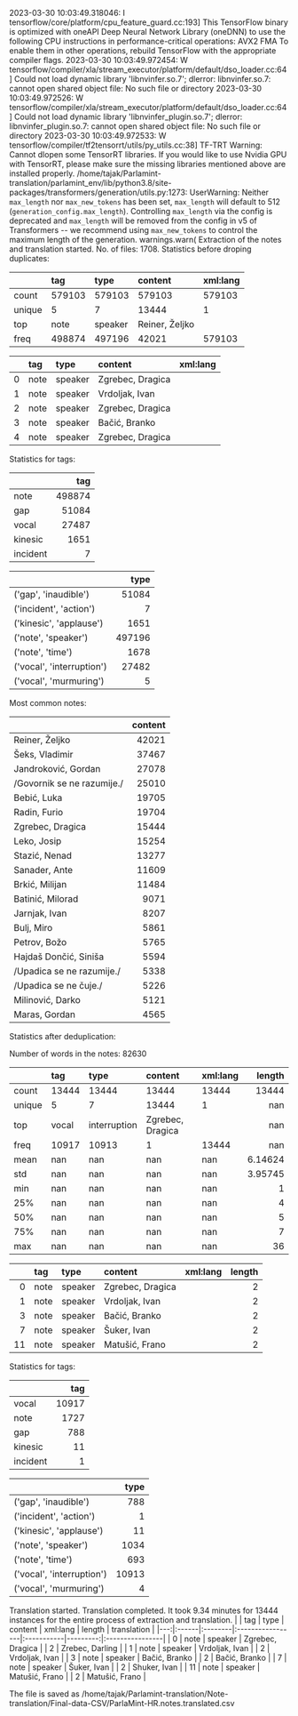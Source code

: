 2023-03-30 10:03:49.318046: I tensorflow/core/platform/cpu_feature_guard.cc:193] This TensorFlow binary is optimized with oneAPI Deep Neural Network Library (oneDNN) to use the following CPU instructions in performance-critical operations:  AVX2 FMA
To enable them in other operations, rebuild TensorFlow with the appropriate compiler flags.
2023-03-30 10:03:49.972454: W tensorflow/compiler/xla/stream_executor/platform/default/dso_loader.cc:64] Could not load dynamic library 'libnvinfer.so.7'; dlerror: libnvinfer.so.7: cannot open shared object file: No such file or directory
2023-03-30 10:03:49.972526: W tensorflow/compiler/xla/stream_executor/platform/default/dso_loader.cc:64] Could not load dynamic library 'libnvinfer_plugin.so.7'; dlerror: libnvinfer_plugin.so.7: cannot open shared object file: No such file or directory
2023-03-30 10:03:49.972533: W tensorflow/compiler/tf2tensorrt/utils/py_utils.cc:38] TF-TRT Warning: Cannot dlopen some TensorRT libraries. If you would like to use Nvidia GPU with TensorRT, please make sure the missing libraries mentioned above are installed properly.
/home/tajak/Parlamint-translation/parlamint_env/lib/python3.8/site-packages/transformers/generation/utils.py:1273: UserWarning: Neither `max_length` nor `max_new_tokens` has been set, `max_length` will default to 512 (`generation_config.max_length`). Controlling `max_length` via the config is deprecated and `max_length` will be removed from the config in v5 of Transformers -- we recommend using `max_new_tokens` to control the maximum length of the generation.
  warnings.warn(
Extraction of the notes and translation started.
No. of files: 1708.
Statistics before droping duplicates:



|        | tag    | type    | content        | xml:lang   |
|:-------|:-------|:--------|:---------------|:-----------|
| count  | 579103 | 579103  | 579103         | 579103     |
| unique | 5      | 7       | 13444          | 1          |
| top    | note   | speaker | Reiner, Željko |            |
| freq   | 498874 | 497196  | 42021          | 579103     |


|    | tag   | type    | content          | xml:lang   |
|---:|:------|:--------|:-----------------|:-----------|
|  0 | note  | speaker | Zgrebec, Dragica |            |
|  1 | note  | speaker | Vrdoljak, Ivan   |            |
|  2 | note  | speaker | Zgrebec, Dragica |            |
|  3 | note  | speaker | Bačić, Branko    |            |
|  4 | note  | speaker | Zgrebec, Dragica |            |


Statistics for tags:

|          |    tag |
|:---------|-------:|
| note     | 498874 |
| gap      |  51084 |
| vocal    |  27487 |
| kinesic  |   1651 |
| incident |      7 |


|                           |   type |
|:--------------------------|-------:|
| ('gap', 'inaudible')      |  51084 |
| ('incident', 'action')    |      7 |
| ('kinesic', 'applause')   |   1651 |
| ('note', 'speaker')       | 497196 |
| ('note', 'time')          |   1678 |
| ('vocal', 'interruption') |  27482 |
| ('vocal', 'murmuring')    |      5 |
Most common notes:

|                            |   content |
|:---------------------------|----------:|
| Reiner, Željko             |     42021 |
| Šeks, Vladimir             |     37467 |
| Jandroković, Gordan        |     27078 |
| /Govornik se ne razumije./ |     25010 |
| Bebić, Luka                |     19705 |
| Radin, Furio               |     19704 |
| Zgrebec, Dragica           |     15444 |
| Leko, Josip                |     15254 |
| Stazić, Nenad              |     13277 |
| Sanader, Ante              |     11609 |
| Brkić, Milijan             |     11484 |
| Batinić, Milorad           |      9071 |
| Jarnjak, Ivan              |      8207 |
| Bulj, Miro                 |      5861 |
| Petrov, Božo               |      5765 |
| Hajdaš Dončić, Siniša      |      5594 |
| /Upadica se ne razumije./  |      5338 |
| /Upadica se ne čuje./      |      5226 |
| Milinović, Darko           |      5121 |
| Maras, Gordan              |      4565 |
Statistics after deduplication:

Number of words in the notes: 82630

|        | tag   | type         | content          | xml:lang   |      length |
|:-------|:------|:-------------|:-----------------|:-----------|------------:|
| count  | 13444 | 13444        | 13444            | 13444      | 13444       |
| unique | 5     | 7            | 13444            | 1          |   nan       |
| top    | vocal | interruption | Zgrebec, Dragica |            |   nan       |
| freq   | 10917 | 10913        | 1                | 13444      |   nan       |
| mean   | nan   | nan          | nan              | nan        |     6.14624 |
| std    | nan   | nan          | nan              | nan        |     3.95745 |
| min    | nan   | nan          | nan              | nan        |     1       |
| 25%    | nan   | nan          | nan              | nan        |     4       |
| 50%    | nan   | nan          | nan              | nan        |     5       |
| 75%    | nan   | nan          | nan              | nan        |     7       |
| max    | nan   | nan          | nan              | nan        |    36       |


|    | tag   | type    | content          | xml:lang   |   length |
|---:|:------|:--------|:-----------------|:-----------|---------:|
|  0 | note  | speaker | Zgrebec, Dragica |            |        2 |
|  1 | note  | speaker | Vrdoljak, Ivan   |            |        2 |
|  3 | note  | speaker | Bačić, Branko    |            |        2 |
|  7 | note  | speaker | Šuker, Ivan      |            |        2 |
| 11 | note  | speaker | Matušić, Frano   |            |        2 |


Statistics for tags:

|          |   tag |
|:---------|------:|
| vocal    | 10917 |
| note     |  1727 |
| gap      |   788 |
| kinesic  |    11 |
| incident |     1 |


|                           |   type |
|:--------------------------|-------:|
| ('gap', 'inaudible')      |    788 |
| ('incident', 'action')    |      1 |
| ('kinesic', 'applause')   |     11 |
| ('note', 'speaker')       |   1034 |
| ('note', 'time')          |    693 |
| ('vocal', 'interruption') |  10913 |
| ('vocal', 'murmuring')    |      4 |
Translation started.
Translation completed. It took 9.34 minutes for 13444 instances for the entire process of extraction and translation.
|    | tag   | type    | content          | xml:lang   |   length | translation     |
|---:|:------|:--------|:-----------------|:-----------|---------:|:----------------|
|  0 | note  | speaker | Zgrebec, Dragica |            |        2 | Zrebec, Darling |
|  1 | note  | speaker | Vrdoljak, Ivan   |            |        2 | Vrdoljak, Ivan  |
|  3 | note  | speaker | Bačić, Branko    |            |        2 | Bačić, Branko   |
|  7 | note  | speaker | Šuker, Ivan      |            |        2 | Shuker, Ivan    |
| 11 | note  | speaker | Matušić, Frano   |            |        2 | Matušić, Frano  |




The file is saved as /home/tajak/Parlamint-translation/Note-translation/Final-data-CSV/ParlaMint-HR.notes.translated.csv
